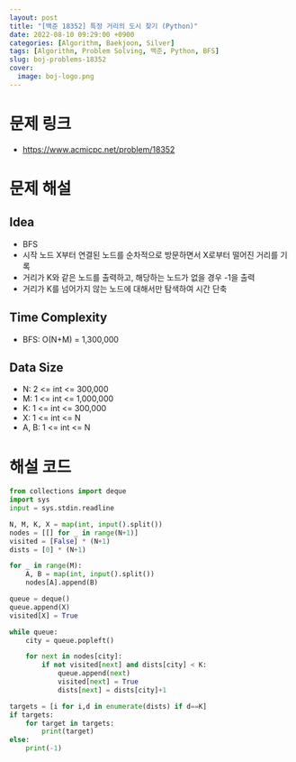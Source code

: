 ```yaml
---
layout: post
title: "[백준 18352] 특정 거리의 도시 찾기 (Python)"
date: 2022-08-10 09:29:00 +0900
categories: [Algorithm, Baekjoon, Silver]
tags: [Algorithm, Problem Solving, 백준, Python, BFS]
slug: boj-problems-18352
cover:
  image: boj-logo.png
---
```


# 문제 링크
- https://www.acmicpc.net/problem/18352

# 문제 해설

## Idea
- BFS
- 시작 노드 X부터 연결된 노드를 순차적으로 방문하면서 X로부터 떨어진 거리를 기록
- 거리가 K와 같은 노드를 출력하고, 해당하는 노드가 없을 경우 -1을 출력
- 거리가 K를 넘어가지 않는 노드에 대해서만 탐색하여 시간 단축

## Time Complexity
- BFS: O(N+M) = 1,300,000

## Data Size
- N: 2 <= int <= 300,000
- M: 1 <= int <= 1,000,000
- K: 1 <= int <= 300,000
- X: 1 <= int <= N
- A, B: 1 <= int <= N

# 해설 코드

```python
from collections import deque
import sys
input = sys.stdin.readline

N, M, K, X = map(int, input().split())
nodes = [[] for _ in range(N+1)]
visited = [False] * (N+1)
dists = [0] * (N+1)

for _ in range(M):
    A, B = map(int, input().split())
    nodes[A].append(B)

queue = deque()
queue.append(X)
visited[X] = True

while queue:
    city = queue.popleft()

    for next in nodes[city]:
        if not visited[next] and dists[city] < K:
            queue.append(next)
            visited[next] = True
            dists[next] = dists[city]+1

targets = [i for i,d in enumerate(dists) if d==K]
if targets:
    for target in targets:
        print(target)
else:
    print(-1)
```